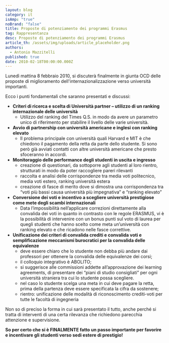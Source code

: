 ```yaml
---
layout: blog
category: it
isAmp: "true"
noBrand: "false"
title: Proposte di potenziamento dei programmi Erasmus
tag: Rappresentanza
desc: Proposte di potenziamento dei programmi Erasmus
article_th: /assets/img/uploads/article_placeholder.png
authors:
  - Antonio Mazzitelli
published: true
date: 2010-02-18T00:00:00.000Z
---
```


Lunedì mattina 8 febbraio 2010, si discuterà finalmente in giunta OCD delle proposte di miglioramento dell'internazionalizzazione verso università importanti.

Ecco i punti fondamentali che saranno presentati e discussi:

*   **Criteri di ricerca e scelta di Università partner – utilizzo di un ranking internazionale delle università**
    *   Utilizzo del ranking del Times Q.S. in modo da avere un parametro unico di riferimento per stabilire il livello delle varie università.
*   **Avvio di partnership con università americane e inglesi con ranking elevato**
    *   Il problema principale con università quali Harvard e MIT è che chiedono il pagamento della retta da parte dello studente. Si sono però già avviati contatti con altre università americane che presto sfoceranno in accordi.
*   **Monitoraggio delle performance degli studenti in uscita e ingresso**
    *   creazione di questionari, da sottoporre agli studenti al loro rientro, strutturati in modo da poter raccogliere pareri rilevanti
    *   raccolta e analisi delle corrispondenze tra media voti politecnico, media voti estero, ranking università estera
    *   creazione di fasce di merito dove si dimostra una corrispondenza tra “voti più bassi causa università più impegnativa” e “ranking elevato”
*   **Conversione dei voti e incentivo a scegliere università prestigiose come mete degli scambi internazionali**
    *   Data l’impossibilità nell’applicare correzioni direttamente alla convalida dei voti in quanto in contrasto con le regole ERASMUS, vi è la possibilità di intervenire con un bonus punti sul voto di laurea per quegli studenti che hanno scelto come meta un’università con ranking elevato e che ricadono nelle fasce correttive.
*   **Unificazione dei criteri di convalida crediti e convalida voti e semplificazione meccanismi burocratici per la convalida delle equivalenze**
    *   deve essere chiaro che lo studente non debba più andare dai professori per ottenere la convalida delle equivalenze dei corsi;
    *   il colloquio integrativo è ABOLITO;
    *   si suggerisce alle commissioni addette all’approvazione dei learning agreements, di presentare dei “piani di studio consigliati” per ogni università straniera tra cui lo studente possa scegliere.
    *   nel caso lo studente scelga una meta in cui deve pagare la retta, prima della partenza deve essere specificata la cifra da sostenere;
    *   rientro: unificazione delle modalità di riconoscimento crediti-voti per tutte le facoltà di ingegneria

Non so di preciso la forma in cui sarà presentato il tutto, anche perché si tratta di interventi di una certa rilevanza che richiedono parecchia attenzione e supervisione.

**So per certo che si è FINALMENTE fatto un passo importante per favorire e incentivare gli studenti verso sedi estere di prestigio!**
